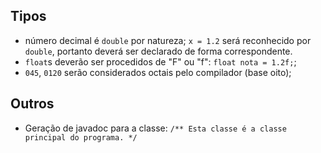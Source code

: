## Tipos
- número decimal é `double` por natureza;
	`x = 1.2` será reconhecido por `double`, portanto deverá ser declarado de forma correspondente.
- `float`s deverão ser procedidos de "F" ou "f": `float nota = 1.2f;`;
- `045`, `0120` serão considerados octais pelo compilador (base oito);

## Outros
- Geração de javadoc para a classe: `/** Esta classe é a classe principal do programa. */`